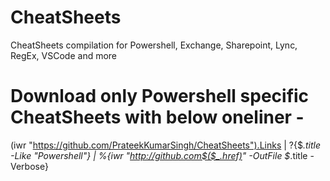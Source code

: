 # CheatSheets
CheatSheets compilation for Powershell, Exchange, Sharepoint, Lync, RegEx, VSCode and more
# Download only Powershell specific CheatSheets with below oneliner - 

(iwr "https://github.com/PrateekKumarSingh/CheatSheets").Links | ?{$_.title -Like "*Powershell*"} | %{iwr "http://github.com$($_.href)" -OutFile $_.title -Verbose}
